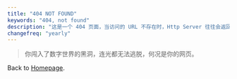 ```yaml
---
title: "404 NOT FOUND"
keywords: "404, not found"
description: "这是一个 404 页面，当访问的 URL 不存在时，Http Server 往往会返回这个页面（404.html）"
changefreq: "yearly"
---
```


> 你闯入了数字世界的黑洞，连光都无法逃脱，何况是你的网页。

Back to [Homepage](/index.md).
